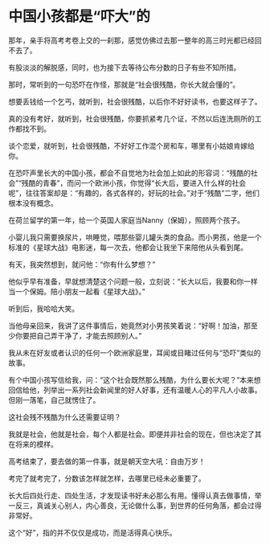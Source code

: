 # 中国小孩都是“吓大”的

那年，亲手将高考考卷上交的一刹那，感觉仿佛过去那一整年的高三时光都已经回不去了。

有股淡淡的解脱感，同时，也为接下去等待公布分数的日子有些不知所措。

那时，常听到的一句恐吓在作怪，那就是“社会很残酷，你长大就会懂的”。

想要丢钱给一个乞丐，就听到，社会很残酷，以后你不好好读书，也要这样子了。

真的没有考好，就听到，社会很残酷，你要抓紧考几个证，不然以后连洗厕所的工作都找不到。

谈个恋爱，就听到，社会很残酷，不好好工作混个房和车，哪里有小姑娘肯嫁给你。

在恐吓声里长大的中国小孩，都会不自觉地为社会加上如此的形容词：“残酷的社会”“残酷的青春”，而问一个欧洲小孩，你觉得“长大后，要进入什么样的社会呢”，往往答案却是：“有趣的，各式各样的，好玩的社会。”对于“残酷”二字，他们根本没有概念。

在荷兰留学的第一年，给一个英国人家庭当Nanny（保姆），照顾两个孩子。

小婴儿我只需要换尿片，哄睡觉，喂那些婴儿罐头类的食品。而小男孩，他是一个标准的《星球大战》电影迷，每一次去，他都会让我坐下来陪他从头看到尾。

有天，我突然想到，就问他：“你有什么梦想？”

他似乎早有准备，早就想清楚这个问题一般，立刻说：“长大以后，我要和你一样当一个保姆。陪小朋友一起看《星球大战》。”

听到后，我哈哈大笑。

当他母亲回来，我讲了这件事情后，她竟然对小男孩笑着说：“好啊！加油，那至少你要把自己弄干净了，才能去照顾别人。”

我从未在好友或者认识的任何一个欧洲家庭里，耳闻或目睹过任何与“恐吓”类似的故事。

有个中国小孩写信给我，问：“这个社会既然那么残酷，为什么要长大呢？”本来想回信给他，列举出一系列社会新闻里的好人好事，还有温暖人心的平凡人小故事。但刚一落笔，自己就愣住了。

这社会残不残酷为什么还需要证明？

我就是社会，他就是社会，每个人都是社会。即便并非社会的现在，但也决定了其在将来的模样。

高考结束了，要去做的第一件事，就是朝天空大吼：自由万岁！

考完了就考完了，分数该怎样就怎样，去哪里已经未必重要了。

长大后四处行走、四处生活，才发现读书好未必那么有用。懂得认真去做事情，举一反三，真诚关心别人，内心善良，无论做什么事，到世界的任何角落，都会过得非常好。

这个“好”，指的并不仅仅是成功，而是活得真心快乐。